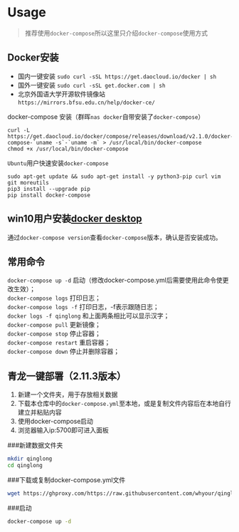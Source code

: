 # Usage

> 推荐使用`docker-compose`所以这里只介绍`docker-compose`使用方式



## Docker安装

 

- 国内一键安装 `sudo curl -sSL https://get.daocloud.io/docker | sh`
- 国外一键安装 `sudo curl -sSL get.docker.com | sh`
- 北京外国语大学开源软件镜像站 `https://mirrors.bfsu.edu.cn/help/docker-ce/`


docker-compose 安装（群晖`nas docker`自带安装了`docker-compose`）

```
curl -L https://get.daocloud.io/docker/compose/releases/download/v2.1.0/docker-compose-`uname -s`-`uname -m` > /usr/local/bin/docker-compose
chmod +x /usr/local/bin/docker-compose
```
`Ubuntu`用户快速安装`docker-compose`
```
sudo apt-get update && sudo apt-get install -y python3-pip curl vim git moreutils
pip3 install --upgrade pip
pip install docker-compose
```

## win10用户安装[docker desktop](https://www.docker.com/products/docker-desktop)

通过`docker-compose version`查看`docker-compose`版本，确认是否安装成功。



## 常用命令

 `docker-compose up -d` 启动（修改docker-compose.yml后需要使用此命令使更改生效）；  
 `docker-compose logs` 打印日志；  
 `docker-compose logs -f` 打印日志，-f表示跟随日志；  
 `docker logs -f qinglong` 和上面两条相比可以显示汉字；  
 `docker-compose pull` 更新镜像；  
 `docker-compose stop` 停止容器；  
 `docker-compose restart` 重启容器；  
 `docker-compose down` 停止并删除容器；  

## 青龙一键部署（2.11.3版本）

1. 新建一个文件夹，用于存放相关数据
2. 下载本仓库中的`docker-compose.yml`至本地，或是复制文件内容后在本地自行建立并粘贴内容
3. 使用docker-compose启动
4. 浏览器输入ip:5700即可进入面板

###新建数据文件夹

```bash
mkdir qinglong
cd qinglong
```

###下载或复制docker-compose.yml文件

```bash
wget https://ghproxy.com/https://raw.githubusercontent.com/whyour/qinglong/develop/docker-compose.yml
```

###启动

```bash
docker-compose up -d
```
